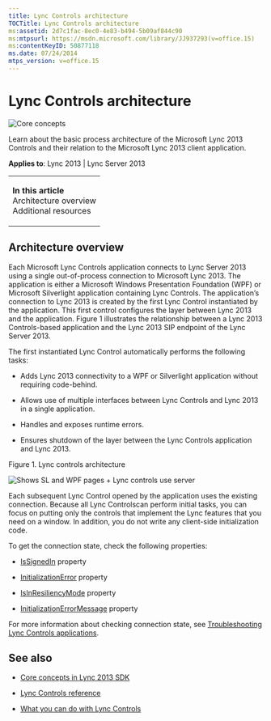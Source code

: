 ```yaml
---
title: Lync Controls architecture
TOCTitle: Lync Controls architecture
ms:assetid: 2d7c1fac-8ec0-4e83-b494-5b09af844c90
ms:mtpsurl: https://msdn.microsoft.com/library/JJ937293(v=office.15)
ms:contentKeyID: 50877118
ms.date: 07/24/2014
mtps_version: v=office.15
---
```


# Lync Controls architecture

![Core concepts](images/JJ933133.mod_icon_CoreConcepts_long(Office.15).png "Core concepts")

Learn about the basic process architecture of the Microsoft Lync 2013 Controls and their relation to the Microsoft Lync 2013 client application.



**Applies to**: Lync 2013 | Lync Server 2013

<table>
<colgroup>
<col style="width: 100%" />
</colgroup>
<tbody>
<tr class="odd">
<td><p><strong>In this article</strong><br />
Architecture overview<br />
Additional resources</p></td>
</tr>
</tbody>
</table>

## Architecture overview

Each Microsoft Lync Controls application connects to Lync Server 2013 using a single out-of-process connection to Microsoft Lync 2013. The application is either a Microsoft Windows Presentation Foundation (WPF) or Microsoft Silverlight application containing Lync Controls. The application’s connection to Lync 2013 is created by the first Lync Control instantiated by the application. This first control configures the layer between Lync 2013 and the application. Figure 1 illustrates the relationship between a Lync 2013 Controls-based application and the Lync 2013 SIP endpoint of the Lync Server 2013.

The first instantiated Lync Control automatically performs the following tasks:

  - Adds Lync 2013 connectivity to a WPF or Silverlight application without requiring code-behind.

  - Allows use of multiple interfaces between Lync Controls and Lync 2013 in a single application.

  - Handles and exposes runtime errors.

  - Ensures shutdown of the layer between the Lync Controls application and Lync 2013.

Figure 1. Lync controls architecture

  
![Shows SL and WPF pages + Lync controls use server](images/JJ937293.LyncClientSDK_ControlsArchitecture(Office.15).png "Shows SL and WPF pages + Lync controls use server")

Each subsequent Lync Control opened by the application uses the existing connection. Because all Lync Controlscan perform initial tasks, you can focus on putting only the controls that implement the Lync features that you need on a window. In addition, you do not write any client-side initialization code.

To get the connection state, check the following properties:

  - [IsSignedIn](https://msdn.microsoft.com/library/hh346560\(v=office.15\)) property

  - [InitializationError](https://msdn.microsoft.com/library/hh379166\(v=office.15\)) property

  - [IsInResiliencyMode](https://msdn.microsoft.com/library/hh363627\(v=office.15\)) property

  - [InitializationErrorMessage](https://msdn.microsoft.com/library/hh379615\(v=office.15\)) property

For more information about checking connection state, see [Troubleshooting Lync Controls applications](troubleshooting-lync-controls-applications.md).

## See also

  - [Core concepts in Lync 2013 SDK](core-concepts-in-lync-2013-sdk.md)

  - [Lync Controls reference](lync-controls-reference.md)

  - [What you can do with Lync Controls](what-you-can-do-with-lync-controls.md)

